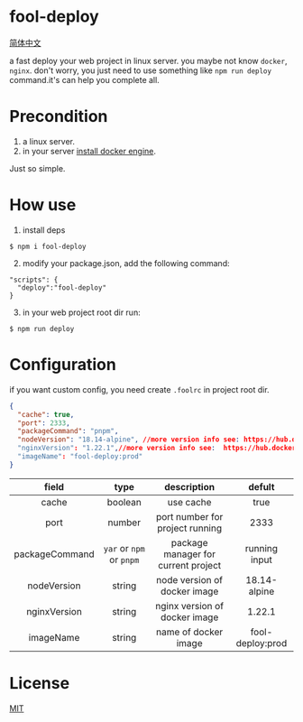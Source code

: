 # fool-deploy

[简体中文](./README.zh.md)

a fast deploy your web project in linux server. you maybe not know `docker`, `nginx`. don't worry, you just need to use something like `npm run deploy` command.it's can help you complete all.

# Precondition

1. a linux server.
2. in your server [install docker engine](https://docs.docker.com/engine/install/centos/).

Just so simple.

# How use

1. install deps

```shell
$ npm i fool-deploy
```

2. modify your package.json, add the following command:

```shell
"scripts": {
  "deploy":"fool-deploy"
}
```

3. in your web project root dir run:

```shell
$ npm run deploy
```

# Configuration

if you want custom config, you need create `.foolrc` in project root dir.

```json
{
  "cache": true,
  "port": 2333,
  "packageCommand": "pnpm",
  "nodeVersion": "18.14-alpine", //more version info see: https://hub.docker.com/_/node
  "nginxVersion": "1.22.1",//more version info see:  https://hub.docker.com/_/nginx
  "imageName": "fool-deploy:prod"
}
```

|     field      |           type           |             description             |      defult      |
| :------------: | :----------------------: | :---------------------------------: | :--------------: |
|     cache      |         boolean          |              use cache              |       true       |
|      port      |          number          |   port number for project running   |       2333       |
| packageCommand | `yar` or `npm` or `pnpm` | package manager for current project |  running input   |
|  nodeVersion   |          string          |    node version of docker image     |   18.14-alpine   |
|  nginxVersion  |          string          |    nginx version of docker image    |      1.22.1      |
|   imageName    |          string          |        name of docker image         | fool-deploy:prod |

# License

[MIT](./LICENSE)
